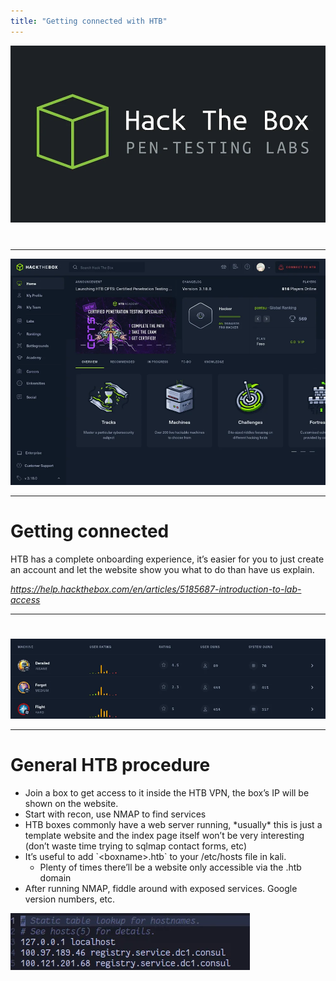 ```yaml
---
title: "Getting connected with HTB"
---
```


![](./img/htb604.webp)

# 


---


![](./img/htb605.webp)


---


# Getting connected

HTB has a complete onboarding experience\, it’s easier for you to just create an account and let the website show you what to do than have us explain\.

_[https://help\.hackthebox\.com/en/articles/5185687\-introduction\-to\-lab\-access](https://help.hackthebox.com/en/articles/5185687-introduction-to-lab-access)_


---


# 

![](./img/htb606.webp)


---


# General HTB procedure

* Join a box to get access to it inside the HTB VPN\, the box’s IP will be shown on the website\.
* Start with recon\, use NMAP to find services
* HTB boxes commonly have a web server running\, \*usually\* this is just a template website and the index page itself won’t be very interesting \(don’t waste time trying to sqlmap contact forms\, etc\)
* It’s useful to add \`\<boxname>\.htb\` to your /etc/hosts file in kali\.
  * Plenty of times there’ll be a website only accessible via the \.htb domain
* After running NMAP\, fiddle around with exposed services\. Google version numbers\, etc\.

![](./img/htb607.webp)

